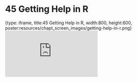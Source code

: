 # 45 Getting Help in R
 
{type: iframe, title:45 Getting Help in R, width:800, height:600, poster:resources/chapt_screen_images/getting-help-in-r.png}
![](https://datatrail-jhu.github.io/DataTrail/no_toc/getting-help-in-r.html)
 

 
